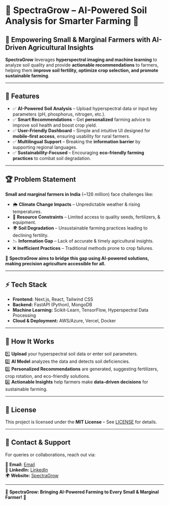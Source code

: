 # 🌱 SpectraGrow – AI-Powered Soil Analysis for Smarter Farming 🚜  

## 📌 Empowering Small & Marginal Farmers with AI-Driven Agricultural Insights  

**SpectraGrow** leverages **hyperspectral imaging and machine learning** to analyze soil quality and provide **actionable recommendations** to farmers, helping them **improve soil fertility, optimize crop selection, and promote sustainable farming**.  

---

## 🚀 Features  

- ✅ **AI-Powered Soil Analysis** – Upload hyperspectral data or input key parameters (pH, phosphorus, nitrogen, etc.).  
- ✅ **Smart Recommendations** – Get **personalized** farming advice to improve soil health and boost crop yield.  
- ✅ **User-Friendly Dashboard** – Simple and intuitive UI designed for **mobile-first access**, ensuring usability for rural farmers.  
- ✅ **Multilingual Support** – Breaking the **information barrier** by supporting regional languages.  
- ✅ **Sustainability-Focused** – Encouraging **eco-friendly farming practices** to combat soil degradation.  

---

## 🏆 Problem Statement  

**Small and marginal farmers in India** (~126 million) face challenges like:  

- 🌦️ **Climate Change Impacts** – Unpredictable weather & rising temperatures.  
- 🌱 **Resource Constraints** – Limited access to quality seeds, fertilizers, & equipment.  
- 🌍 **Soil Degradation** – Unsustainable farming practices leading to declining fertility.  
- 📉 **Information Gap** – Lack of accurate & timely agricultural insights.  
- ❌ **Inefficient Practices** – Traditional methods prone to crop failures.  

🔹 **SpectraGrow aims to bridge this gap using AI-powered solutions, making precision agriculture accessible for all.**  

---

## ⚡ Tech Stack  

- **Frontend:** Next.js, React, Tailwind CSS  
- **Backend:** FastAPI (Python), MongoDB  
- **Machine Learning:** Scikit-Learn, TensorFlow, Hyperspectral Data Processing  
- **Cloud & Deployment:** AWS/Azure, Vercel, Docker  

---

## 🎯 How It Works  

1️⃣ **Upload** your hyperspectral soil data or enter soil parameters.  
2️⃣ **AI Model** analyzes the data and detects soil deficiencies.  
3️⃣ **Personalized Recommendations** are generated, suggesting fertilizers, crop rotation, and eco-friendly solutions.  
4️⃣ **Actionable Insights** help farmers make **data-driven decisions** for sustainable farming.  

---

## 📜 License  

This project is licensed under the **MIT License** – See [LICENSE](LICENSE) for details.  

---

## 📩 Contact & Support  

For queries or collaborations, reach out via:  

📧 **Email:** [Email](mailto:vijaykumar_23se170@dtu.ac.in)  
💬 **LinkedIn:** [LinkedIn](https://linkedin.com/in/yourprofile)  
🌍 **Website:** [SpectraGrow](https://spectra-grow.vercel.app/)  

---

🚀 **SpectraGrow: Bringing AI-Powered Farming to Every Small & Marginal Farmer!** 🌱  
